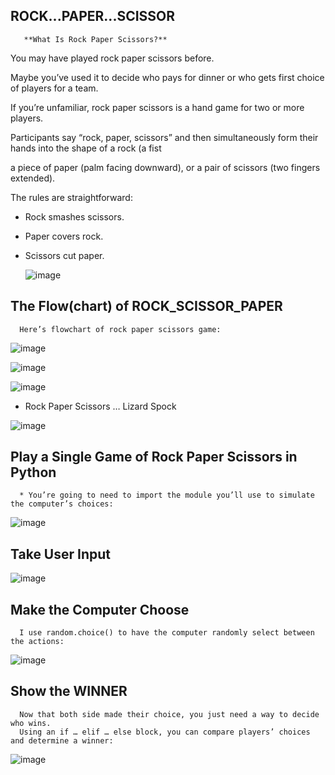 ## ROCK...PAPER...SCISSOR

       **What Is Rock Paper Scissors?**
       
You may have played rock paper scissors before. 

Maybe you’ve used it to decide who pays for dinner or who gets first choice of players for a team.

If you’re unfamiliar, rock paper scissors is a hand game for two or more players.

Participants say “rock, paper, scissors” and then simultaneously form their hands into the shape of a rock (a fist

a piece of paper (palm facing downward), or a pair of scissors (two fingers extended).

The rules are straightforward:

   - Rock smashes scissors.
   - Paper covers rock.
   - Scissors cut paper.
   
   
       ![image](https://user-images.githubusercontent.com/100950189/188866105-91ec1519-c94a-4506-b0c1-133133121e40.png)    

## The Flow(chart) of ROCK_SCISSOR_PAPER
      
      Here’s flowchart of rock paper scissors game:
      
   ![image](https://user-images.githubusercontent.com/100950189/188867657-354e9c65-1cfd-4ca1-81eb-4dc386edcbe2.png)   
   
  ![image](https://user-images.githubusercontent.com/100950189/188867762-629a7e83-79e5-4289-95fc-bc13a652454c.png)      
      
  ![image](https://user-images.githubusercontent.com/100950189/188867879-0b258c47-f346-4d9d-afa7-b6aaab0243be.png)  
  
   - Rock Paper Scissors … Lizard Spock
  
![image](https://user-images.githubusercontent.com/100950189/188868008-d66e69fb-2fa5-4b42-b10b-54e16c73e594.png)


## Play a Single Game of Rock Paper Scissors in Python

      * You’re going to need to import the module you’ll use to simulate the computer’s choices:
      
   ![image](https://user-images.githubusercontent.com/100950189/188869275-d4672bbb-ec35-437b-8462-597dbc055525.png)
   
   
 ## Take User Input
 
   ![image](https://user-images.githubusercontent.com/100950189/188869873-f34c9f4f-87a1-468b-9683-b8806753afd1.png)

 ## Make the Computer Choose
 
      I use random.choice() to have the computer randomly select between the actions:
      
   ![image](https://user-images.githubusercontent.com/100950189/188872639-d598ed4e-2e9a-4b8b-a03e-656a576c33ec.png)
   
 ## Show the WINNER
 
      Now that both side made their choice, you just need a way to decide who wins.
      Using an if … elif … else block, you can compare players’ choices and determine a winner:
      
   ![image](https://user-images.githubusercontent.com/100950189/188873100-1317ace5-a0bb-45ff-85f7-c9958427a4df.png)
   

   
